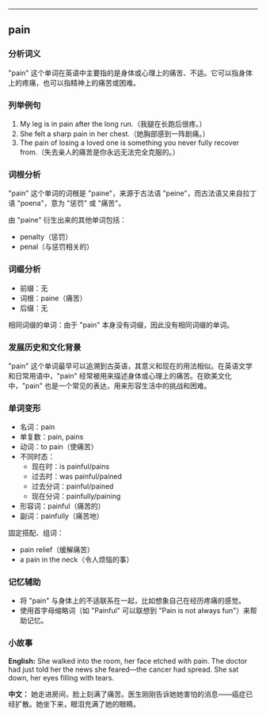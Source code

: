 
---------------
## pain
### 分析词义
"pain" 这个单词在英语中主要指的是身体或心理上的痛苦、不适。它可以指身体上的疼痛，也可以指精神上的痛苦或困难。

### 列举例句
1. My leg is in pain after the long run.（我腿在长跑后很疼。）
2. She felt a sharp pain in her chest.（她胸部感到一阵剧痛。）
3. The pain of losing a loved one is something you never fully recover from.（失去亲人的痛苦是你永远无法完全克服的。）

### 词根分析
"pain" 这个单词的词根是 "paine"，来源于古法语 "peine"，而古法语又来自拉丁语 "poena"，意为 "惩罚" 或 "痛苦"。

由 "paine" 衍生出来的其他单词包括：
- penalty（惩罚）
- penal（与惩罚相关的）

### 词缀分析
- 前缀：无
- 词根：paine（痛苦）
- 后缀：无

相同词缀的单词：由于 "pain" 本身没有词缀，因此没有相同词缀的单词。

### 发展历史和文化背景
"pain" 这个单词最早可以追溯到古英语，其意义和现在的用法相似。在英语文学和日常用语中，"pain" 经常被用来描述身体或心理上的痛苦。在欧美文化中，"pain" 也是一个常见的表达，用来形容生活中的挑战和困难。

### 单词变形
- 名词：pain
- 单复数：pain, pains
- 动词：to pain（使痛苦）
- 不同时态：
  - 现在时：is painful/pains
  - 过去时：was painful/pained
  - 过去分词：painful/pained
  - 现在分词：painfully/paining
- 形容词：painful（痛苦的）
- 副词：painfully（痛苦地）

固定搭配、组词：
- pain relief（缓解痛苦）
- a pain in the neck（令人烦恼的事）

### 记忆辅助
- 将 "pain" 与身体上的不适联系在一起，比如想象自己在经历疼痛的感觉。
- 使用首字母缩略词（如 "Painful" 可以联想到 "Pain is not always fun"）来帮助记忆。

### 小故事
**English:**
She walked into the room, her face etched with pain. The doctor had just told her the news she feared—the cancer had spread. She sat down, her eyes filling with tears.

**中文：**
她走进房间，脸上刻满了痛苦。医生刚刚告诉她她害怕的消息——癌症已经扩散。她坐下来，眼泪充满了她的眼睛。

